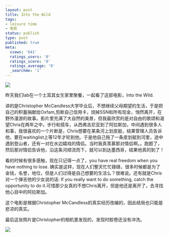 ```yaml
---
layout: post
title: Into the Wild
tags:
- leisure time
- 电影
status: publish
type: post
published: true
meta:
  views: '641'
  ratings_users: '0'
  ratings_score: '0'
  ratings_average: '0'
  _searchme: '1'
---
```


![](https://dl.dropboxusercontent.com/u/308058/blogimages/2010/07/into_the_wild_movie_poster.jpg)

昨天我们lab在一个土耳其女生家里聚餐，一起看了这部电影，Into the Wild.

讲的是Christopher McCandless大学毕业后，不想继续父母期望的生活，于是把自己的积蓄捐献给Oxfam,剪断自己信用卡，烧掉SSN和所有现金，悄然离开，在野外漫游的故事。影片里充满了大自然的美景，但我最欣赏的是对自由的歌颂和渴望Chris在两年之中，步行和搭车，从西弗吉尼亚到了阿拉斯加，中间遇到很多人和事，我很喜欢的一个片断是，Chris想要在某条河上划皮艇，结果管理人员告诉他，要在waitinglist上等12年才轮到他。于是他自己拖了一条皮划艇到河里，途中遇到登山者，还有一对在水边嬉戏的情侣。当时我真羡慕那对情侣啊。。跑题了，然后那对情侣告诉他，沿这条河顺流而下，就可以到达墨西哥，结果他真的到了！

看的时候有很多感触，现在只记得一点了，you have real freedom when you have nothing to lose. 确实是这样，现在人们整天忙忙碌碌，很多时候都是为了金钱，名誉，地位，但是人们过得是自己想要的生活么？很难说。还有就是Chris对一个弹吉他的少女说的话: If you really want to do something, catch the opportunity to do it.可惜那少女真的不想Chris离开，但是他还是离开了，去寻找他心目中的阿拉斯加。

这个电影是根据Christopher McCandless的真实经历改编的，因此结局也只能是悲凉的真实。

最后这张照片是Christopher的相机里发现的，发现时胶卷还没有冲洗。

![](http://azaleasays.files.wordpress.com/2008/03/chris_mccandless.jpg)
